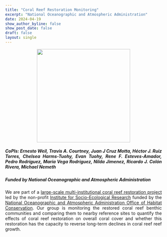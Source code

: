 ```yaml
---
title: "Coral Reef Restoration Monitoring"
excerpt: "National Oceanographic and Atmospheric Administration"
date: 2024-04-19
show_author_byline: false
show_post_date: false
draft: false
layout: single
---
```


<div style="text-align: center;">
<img src="featured-hex.png" width="300"> 
</div>

<div style="text-align: justify;">

##### CoPIs: Ernesto Weil, Travis A. Courtney, Juan J Cruz Motta, Héctor J. Ruiz Torres, Chelsea Harms-Tuohy, Evan Tuohy, Rene F. Esteves-Amador, Pedro Rodríguez, María Vega Rodríguez, Nilda Jimenez, Ricardo J. Colón Rivera, Michael Nemeth
##### Funded by National Oceanographic and Atmospheric Administration

We are part of a [large-scale multi-institutional coral reef restoration project](https://www.fisheries.noaa.gov/feature-story/new-hope-puerto-ricos-coral-reefs) led by the non-profit [Institute for Socio-Ecological Research](https://www.isercaribe.org/) funded by the [National Oceanographic and Atmospheric Administration Office of Habitat Conservation](https://www.fisheries.noaa.gov/about/office-habitat-conservation). Our group is monitoring the restored coral reef benthic communities and comparing them to nearby reference sites to quantify the effects of coral reef restoration on overall coral cover and whether this restoration has the capacity to reverse long-term declines in coral reef reef growth.

</div>